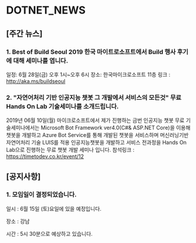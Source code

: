 # DOTNET_NEWS

## [주간 뉴스]

### 1. Best of Build Seoul 2019 한국 마이트로소프트에서 Build 행사 후기에 대해 세미나를 엽니다.
일정: 6월 28일(금) 오후 1시~오후 6시
장소: 한국마이크로소프트 11층
링크 : http://aka.ms/buildseoul

### 2. "자연어처리 기반 인공지능 챗봇 그 개발에서 서비스의 모든것"  무료 Hands On Lab 기술세미나를 소개드립니다.
2019년 06월 10일(월) 마이크로소프트에서 제가 진행하는 금번 인공지능 챗봇 무료 기술세미나에서는 Microsoft Bot Framework ver4.0(C#& ASP.NET Core)을 이용해 챗봇을 개발하고 Azure Bot Service를 통해 개발된 챗봇을 서비스하며 머신러닝기반 자연어처리 기술 LUIS를 적용 인공지능챗봇을 개발하고 서비스 전과정을 Hands On Lab으로 진행하는 무료 챗봇 개발 세미나 입니다.
참석링크 : https://timetodev.co.kr/event/12



## [공지사항]
### 1. 모임일이 결정되었습니다. 

일시 : 6월 15일 (토)요일에 있을 예정입니다.

장소 : 강남

시간 : 5시 30분으로 예상하고 있습니다.

